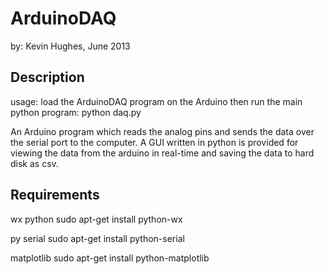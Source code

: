 ArduinoDAQ
==========

by: Kevin Hughes, June 2013


Description
-----------

usage:
load the ArduinoDAQ program on the Arduino then run the main python program:
  python daq.py

An Arduino program which reads the analog pins and sends the data over the serial port to the computer. A GUI written in python is provided for viewing the data from the arduino in real-time and saving the data to hard disk as csv.


Requirements
------------

wx python
  sudo apt-get install python-wx

py serial
  sudo apt-get install python-serial

matplotlib
  sudo apt-get install python-matplotlib
